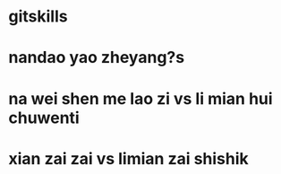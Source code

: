 # gitskills 
# nandao yao zheyang?s  
# na wei shen me lao zi vs li mian hui chuwenti
# xian zai zai vs limian zai shishik

